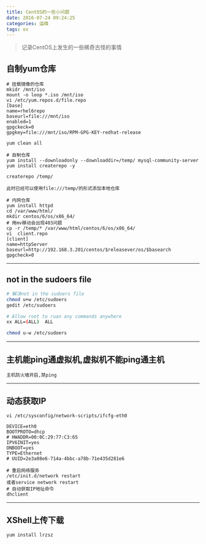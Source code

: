 ```yaml
---
title: CentOS的一些小问题
date: 2016-07-24 09:24:25
categories: 运维
tags: os
---
```


> 记录CentOS上发生的一些稀奇古怪的事情

<!-- more -->

## 自制yum仓库
```
# 挂载镜像的仓库
mkidr /mnt/iso
mount -o loop *.iso /mnt/iso
vi /etc/yum.repos.d/file.repo
[base]
name=rhel6repo
baseurl=file:///mnt/iso
enabled=1
gpgckeck=0
gpgkey=file:///mnt/iso/RPM-GPG-KEY-redhat-release

yum clean all

# 自制仓库
yum install --downloadonly --downloaddir=/temp/ mysql-community-server
yum install createrepo -y

createrepo /temp/

此时已经可以使用file:///temp/的形式添加本地仓库

# 内网仓库
yum install httpd
cd /var/www/html/
mkdir centos/6/os/x86_64/
# 用mv移动会出现403问题
cp -r /temp/* /var/www/html/centos/6/os/x86_64/
vi  client.repo
[client]
name=httpServer
baseurl=http://192.168.3.201/centos/$releasever/os/$basearch
gpgcheck=0
```

---

## not in the sudoers file
```bash
# 解决not in the sudoers file
chmod u+w /etc/sudoers
gedit /etc/sudoers

# Allow root to ruan any commands anywhere
xx ALL=(ALL)  ALL

chmod u-w /etc/sudoers
```

---

## 主机能ping通虚拟机,虚拟机不能ping通主机
```
主机防火墙开启,禁ping
```

---

## 动态获取IP
```
vi /etc/sysconfig/network-scripts/ifcfg-eth0

DEVICE=eth0
BOOTPROTO=dhcp
# HWADDR=00:0C:29:77:C3:65
IPV6INIT=yes
ONBOOT=yes
TYPE=Ethernet
# UUID=2e3a08e6-714a-4bbc-a78b-71e435d281e6

# 重启网络服务
/etc/init.d/network restart
或者service network restart
# 自动获取IP地址命令
dhclient
```

---

## XShell上传下载
```
yum install lrzsz
```
